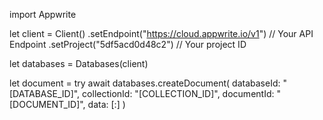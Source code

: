 import Appwrite

let client = Client()
    .setEndpoint("https://cloud.appwrite.io/v1") // Your API Endpoint
    .setProject("5df5acd0d48c2") // Your project ID

let databases = Databases(client)

let document = try await databases.createDocument(
    databaseId: &quot;[DATABASE_ID]&quot;,
    collectionId: &quot;[COLLECTION_ID]&quot;,
    documentId: &quot;[DOCUMENT_ID]&quot;,
    data: [:]
)

